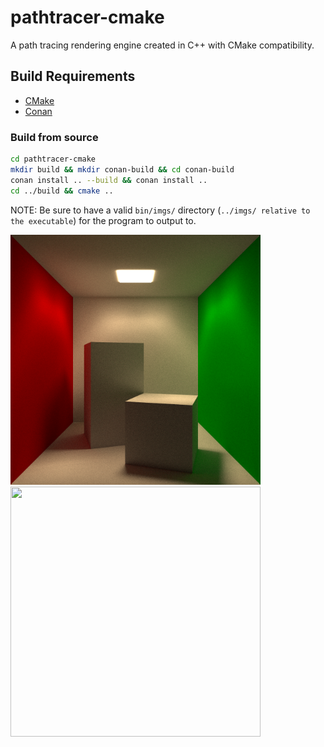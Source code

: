 # pathtracer-cmake

A path tracing rendering engine created in C++ with CMake compatibility.

## Build Requirements
 - [CMake](https://cmake.org/)
 - [Conan](https://conan.io/)
 
 ### Build from source
 ```bash
cd pathtracer-cmake
mkdir build && mkdir conan-build && cd conan-build
conan install .. --build && conan install ..
cd ../build && cmake ..
 ```
NOTE: Be sure to have a valid `bin/imgs/` directory (`../imgs/ relative to the executable`) for the program to output to.



<div>
  <img src="/Trophies/Trophy2.png?raw=true" width="400" height="400" />
  <img src="https://github.com/alexdalat/pathtracer-cmake/blob/master/Trophies/Bear%20Spin.gif?raw=true" width="400" height="400" /> 
</div>
